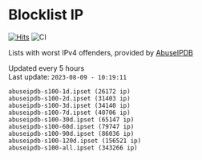 # Blocklist IP

[![Hits](https://hits.seeyoufarm.com/api/count/incr/badge.svg?url=https%3A%2F%2Fgithub.com%2Fborestad%2Fblocklist-ip%2F&count_bg=%2379C83D&title_bg=%23555555&icon=&icon_color=%23E7E7E7&title=hits&edge_flat=false)](https://hits.seeyoufarm.com)  ![CI](https://img.shields.io/github/workflow/status/borestad/blocklist-ip/CI?style=flat-square)

Lists with worst IPv4 offenders, provided by [AbuseIPDB](https://www.abuseipdb.com/)

<!-- FOOTER-PLACEHOLDER -->
Updated every 5 hours<br>
Last update: `2023-08-09 - 10:19:11`
```
abuseipdb-s100-1d.ipset (26172 ip)
abuseipdb-s100-2d.ipset (31403 ip)
abuseipdb-s100-3d.ipset (34140 ip)
abuseipdb-s100-7d.ipset (40706 ip)
abuseipdb-s100-30d.ipset (65147 ip)
abuseipdb-s100-60d.ipset (79747 ip)
abuseipdb-s100-90d.ipset (86036 ip)
abuseipdb-s100-120d.ipset (156521 ip)
abuseipdb-s100-all.ipset (343266 ip)
```
